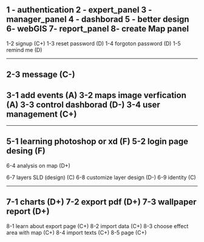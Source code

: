1 - authentication 
2 - expert_panel
3 - manager_panel
4 - dashborad
5 - better design 
6-  webGIS
7-  report_panel
8-  create Map panel
------------------------------------
<!-- 1-1 login  (A+) -->
1-2 signup (C+)
1-3 reset password  (D)
1-4 forgoton password (D)
1-5 remind me (D)
<!-- 1-6 logout (C+) -->
<!-- 1-7 check is authentications? (A+) -->
<!-- 1-8 multi users (A+) -->
<!-- 1-9 get user data (A+) -->
------------------------------------
<!-- 2-1 import maps images and info (A) -->
<!-- 2-2 ROUTE between panels and design panel (A) -->
2-3 message (C-)
------------------------------------
3-1 add events (A)
3-2 maps image verfication (A)
3-3 control dashborad (D-)
3-4 user management (C+)
-----------------------------------
<!-- 4-1 singel page app (D-) -->
-----------------------------------
5-1 learning photoshop or xd (F)
5-2 login page desing (F)
-----------------------------------
<!-- 6-1 geoServer api (A+) -->
<!-- 6-2 openLayer learning (A) -->
<!-- 6-3 map page (C) -->
6-4 analysis on map (D+)
<!-- 6-5 import geospatail data (A+) -->
<!-- 6-6 show geospatail data (A) -->
6-7 layers SLD (design) (C)
6-8 customize layer design (D-)
6-9 identity (C)
<!-- 6-10 advanced add geospatial data and geoserver rest api (A-) -->
-----------------------------------
7-1 charts (D+)
7-2 export pdf (D+)
7-3 wallpaper report (D+)
---------------------------------
8-1 learn about export page (C+)
8-2 import data  (C+)
8-3 choose effect area with map (C+)
8-4 import texts (C+)
8-5 page (C+)

